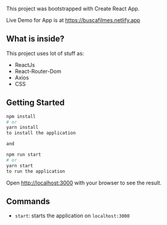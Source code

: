 
This project was bootstrapped with Create React App.

Live Demo for App is at https://buscafilmes.netlify.app

## What is inside?

This project uses lot of stuff as:

- ReactJs
- React-Router-Dom
- Axios
- CSS

## Getting Started

```bash
npm install
# or
yarn install
to install the application

and 

npm run start
# or
yarn start
to run the application

```

Open [http://localhost:3000](http://localhost:3000) with your browser to see the result.

## Commands

- `start`: starts the application on `localhost:3000`

